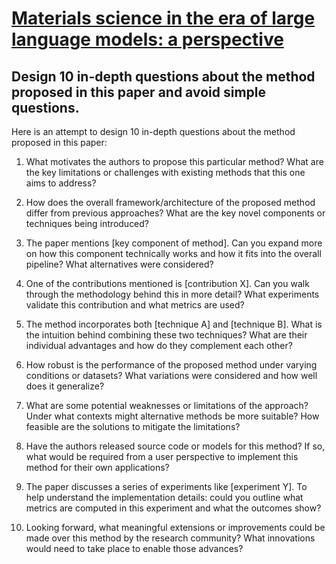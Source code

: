 # [Materials science in the era of large language models: a perspective](https://arxiv.org/abs/2403.06949)

## Design 10 in-depth questions about the method proposed in this paper and avoid simple questions.

 Here is an attempt to design 10 in-depth questions about the method proposed in this paper:

1. What motivates the authors to propose this particular method? What are the key limitations or challenges with existing methods that this one aims to address?

2. How does the overall framework/architecture of the proposed method differ from previous approaches? What are the key novel components or techniques being introduced? 

3. The paper mentions [key component of method]. Can you expand more on how this component technically works and how it fits into the overall pipeline? What alternatives were considered?

4. One of the contributions mentioned is [contribution X]. Can you walk through the methodology behind this in more detail? What experiments validate this contribution and what metrics are used?

5. The method incorporates both [technique A] and [technique B]. What is the intuition behind combining these two techniques? What are their individual advantages and how do they complement each other?  

6. How robust is the performance of the proposed method under varying conditions or datasets? What variations were considered and how well does it generalize?

7. What are some potential weaknesses or limitations of the approach? Under what contexts might alternative methods be more suitable? How feasible are the solutions to mitigate the limitations?

8. Have the authors released source code or models for this method? If so, what would be required from a user perspective to implement this method for their own applications?

9. The paper discusses a series of experiments like [experiment Y]. To help understand the implementation details: could you outline what metrics are computed in this experiment and what the outcomes show?  

10. Looking forward, what meaningful extensions or improvements could be made over this method by the research community? What innovations would need to take place to enable those advances?
